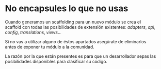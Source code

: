 # No encapsules lo que no usas

Cuando generamos un scaffolding para un nuevo módulo se crea el scaffold con todas las posibilidades de extensión existentes: *adapters*, *api*, *config*, *translations*, *views*...

Si no vas a utilizar alguno de éstos apartados asegúrate de eliminarlos antes de exponer tu módulo a la comunidad.

La razón por la que están presentes es para que un desarrollador sepas las posibilidades disponibles para clasificar su código.
